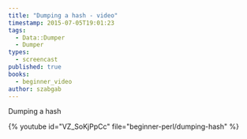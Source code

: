 ```yaml
---
title: "Dumping a hash - video"
timestamp: 2015-07-05T19:01:23
tags:
  - Data::Dumper
  - Dumper
types:
  - screencast
published: true
books:
  - beginner_video
author: szabgab
---
```



Dumping a hash


{% youtube id="VZ_SoKjPpCc" file="beginner-perl/dumping-hash" %}
